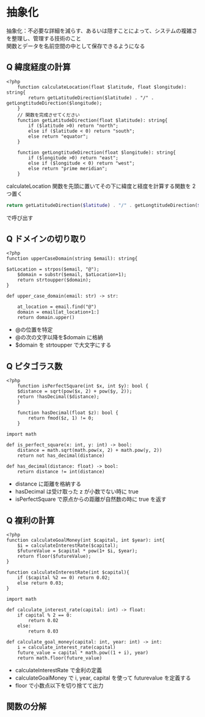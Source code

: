 # 抽象化

抽象化：不必要な詳細を減らす、あるいは隠すことによって、システムの複雑さを整理し、管理する技術のこと<br>
関数とデータを名前空間の中として保存できるようになる

## Q 緯度経度の計算

```php:
<?php
    function calculateLocation(float $latitude, float $longitude): string{
        return getLatitudeDirection($latitude) . "/" . getLongtitudeDirection($longitude);
    }
    // 関数を完成させてください
    function getLatitudeDirection(float $latitude): string{
        if ($latitude >0) return "north";
        else if ($latitude < 0) return "south";
        else return "equator";
    }

    function getLongtitudeDirection(float $longitude): string{
        if ($longitude >0) return "east";
        else if ($longitude < 0) return "west";
        else return "prime meridian";
    }
```

calculateLocation 関数を先頭に置いてその下に緯度と経度を計算する関数を 2 つ置く<br>

```php
return getLatitudeDirection($latitude) . "/" . getLongtitudeDirection($longitude);
```

で呼び出す

## Q ドメインの切り取り

```php:php
<?php
function upperCaseDomain(string $email): string{

$atLocation = strpos($email, "@");
    $domain = substr($email, $atLocation+1);
    return strtoupper($domain);
}
```

```python:python
def upper_case_domain(email: str) -> str:

    at_location = email.find("@")
    domain = email[at_location+1:]
    return domain.upper()
```

- @の位置を特定
- @の次の文字以降を$domain に格納
- $domain を strtoupper で大文字にする

## Q ピタゴラス数

```php:
<?php
    function isPerfectSquare(int $x, int $y): bool {
    $distance = sqrt(pow($x, 2) + pow($y, 2));
    return !hasDecimal($distance);
    }

    function hasDecimal(float $z): bool {
        return fmod($z, 1) != 0;
    }

```

```python:python
import math

def is_perfect_square(x: int, y: int) -> bool:
    distance = math.sqrt(math.pow(x, 2) + math.pow(y, 2))
    return not has_decimal(distance)

def has_decimal(distance: float) -> bool:
    return distance != int(distance)

```

- distance に距離を格納する
- hasDecimal は受け取った z が小数でない時に true
- isPerfectSquare で原点からの距離が自然数の時に true を返す

## Q 複利の計算

```php:php
<?php
function calculateGoalMoney(int $capital, int $year): int{
    $i = calculateInterestRate($capital);
    $futureValue = $capital * pow(1+ $i, $year);
    return floor($futureValue);
}

function calculateInterestRate(int $capital){
    if ($capital %2 == 0) return 0.02;
    else return 0.03;
}
```

```python:python
import math

def calculate_interest_rate(capital: int) -> float:
    if capital % 2 == 0:
        return 0.02
    else:
        return 0.03

def calculate_goal_money(capital: int, year: int) -> int:
    i = calculate_interest_rate(capital)
    future_value = capital * math.pow((1 + i), year)
    return math.floor(future_value)
```

- calculateInterestRate で金利の定義
- calculateGoalMoney で i, year, capital を使って futurevalue を定義する
- floor で小数点以下を切り捨てて出力

## 関数の分解
